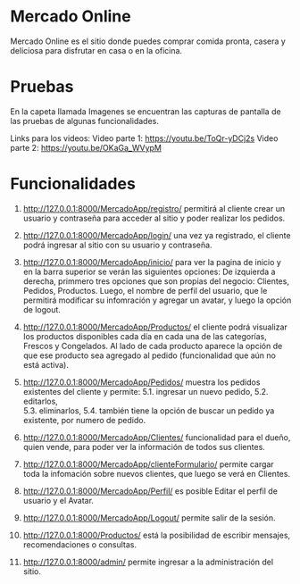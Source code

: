 # Mercado Online

Mercado Online es el sitio donde puedes comprar comida pronta, casera y deliciosa para disfrutar en casa o en la oficina.

# Pruebas

En la capeta llamada Imagenes se encuentran las capturas de pantalla de las pruebas de algunas funcionalidades.

Links para los videos:
Video parte 1: https://youtu.be/ToQr-yDCj2s
Video parte 2: https://youtu.be/OKaGa_WVypM


# Funcionalidades

1. http://127.0.0.1:8000/MercadoApp/registro/ permitirá al cliente crear un usuario y contraseña para acceder al sitio y poder realizar los pedidos.

2. http://127.0.0.1:8000/MercadoApp/login/ una vez ya registrado, el cliente podrá ingresar al sitio con su usuario y contraseña.

3. http://127.0.0.1:8000/MercadoApp/inicio/ para ver la pagina de inicio y en la barra superior se verán las siguientes opciones: De izquierda a derecha, primmero tres opciones que son propias del negocio: Clientes, Pedidos, Productos. Luego, el nombre de perfil del usuario, que le permitirá modificar su infomración y agregar un avatar, y luego la opción de logout.

4. http://127.0.0.1:8000/MercadoApp/Productos/ el cliente podrá visualizar los productos disponibles cada día en cada una de las categorías, Frescos y Congelados. Al lado de cada producto aparece la opción de que ese producto sea agregado al pedido (funcionalidad que aún no está activa). 

5. http://127.0.0.1:8000/MercadoApp/Pedidos/ muestra los pedidos existentes del cliente y permite:
    5.1. ingresar un nuevo pedido, 
    5.2. editarlos,  
    5.3. eliminarlos, 
    5.4. también tiene la opción de buscar un pedido ya existente, por numero de pedido.

6. http://127.0.0.1:8000/MercadoApp/Clientes/ funcionalidad para el dueño, quien vende, para poder ver la información de todos sus clientes. 

7. http://127.0.0.1:8000/MercadoApp/clienteFormulario/ permite cargar toda la infomación sobre nuevos clientes, que luego se verá en Clientes.

8. http://127.0.0.1:8000/MercadoApp/Perfil/ es posible Editar el perfil de usuario y el Avatar.

9. http://127.0.0.1:8000/MercadoApp/Logout/ permite salir de la sesión.

10. http://127.0.0.1:8000/Productos/ está la posibilidad de escribir mensajes, recomendaciones o consultas.

11. http://127.0.0.1:8000/admin/ permite ingresar a la administración del sitio.